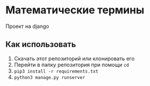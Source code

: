 # Математические термины
Проект на django

## Как использовать

1. Скачать этот репозиторий или клонировать его
2. Перейти в папку репозитория при помощи `cd`
3. `pip3 install -r requirements.txt`
4. `python3 manage.py runserver`